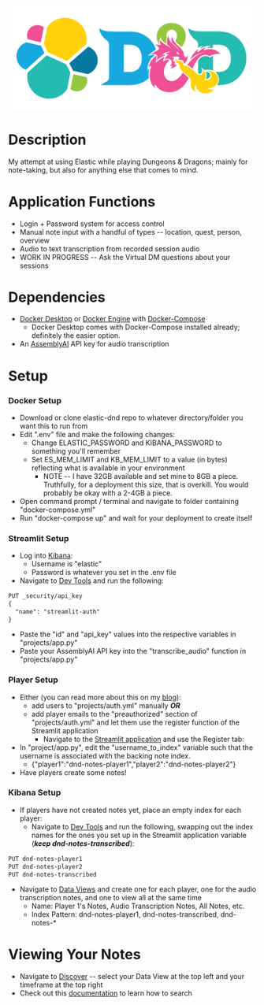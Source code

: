 ![elastic-dnd banner](https://github.com/thtmexicnkid/elastic-dnd/blob/main/data/banner.png)

# Description
My attempt at using Elastic while playing Dungeons &amp; Dragons; mainly for note-taking, but also for anything else that comes to mind.

# Application Functions
* Login + Password system for access control
* Manual note input with a handful of types -- location, quest, person, overview
* Audio to text transcription from recorded session audio
* WORK IN PROGRESS -- Ask the Virtual DM questions about your sessions

# Dependencies
* [Docker Desktop](https://www.docker.com/products/docker-desktop/) or [Docker Engine](https://docs.docker.com/engine/install/) with [Docker-Compose](https://docs.docker.com/compose/install/)
  * Docker Desktop comes with Docker-Compose installed already; definitely the easier option.
* An [AssemblyAI](https://www.assemblyai.com/) API key for audio transcription

# Setup
### Docker Setup
* Download or clone elastic-dnd repo to whatever directory/folder you want this to run from
* Edit ".env" file and make the following changes:
  * Change ELASTIC_PASSWORD and KIBANA_PASSWORD to something you'll remember
  * Set ES_MEM_LIMIT and KB_MEM_LIMIT to a value (in bytes) reflecting what is available in your environment
    * NOTE -- I have 32GB available and set mine to 8GB a piece. Truthfully, for a deployment this size, that is overkill. You would probably be okay with a 2-4GB a piece.
* Open command prompt / terminal and navigate to folder containing "docker-compose.yml"
* Run "docker-compose up" and wait for your deployment to create itself

### Streamlit Setup
* Log into [Kibana](http://localhost:5601):
  * Username is "elastic"
  * Password is whatever you set in the .env file
* Navigate to [Dev Tools](http://localhost:5601/app/dev_tools) and run the following:
```
PUT _security/api_key
{
  "name": "streamlit-auth"
}
```
* Paste the "id" and "api_key" values into the respective variables in "projects/app.py"
* Paste your AssemblyAI API key into the "transcribe_audio" function in "projects/app.py"

### Player Setup
* Either (you can read more about this on my [blog](https://dev.to/thtmexicnkid/elastic-dd-week-2-streamlit-the-login-page-4olh)):
  * add users to "projects/auth.yml" manually ***OR***
  * add player emails to the "preauthorized" section of "projects/auth.yml" and let them use the register function of the Streamlit application
    * Navigate to the [Streamlit application](http://localhost:8501) and use the Register tab:
* In "project/app.py", edit the "username_to_index" variable such that the username is associated with the backing note index.
  * {"player1":"dnd-notes-player1","player2":"dnd-notes-player2"}
* Have players create some notes!

### Kibana Setup
* If players have not created notes yet, place an empty index for each player:
  * Navigate to [Dev Tools](http://localhost:5601/app/dev_tools) and run the following, swapping out the index names for the ones you set up in the Streamlit application variable (***keep dnd-notes-transcribed***):
```
PUT dnd-notes-player1
PUT dnd-notes-player2
PUT dnd-notes-transcribed
```
* Navigate to [Data Views](http://localhost:5601/app/management/kibana/dataViews) and create one for each player, one for the audio transcription notes, and one to view all at the same time
  * Name: Player 1's Notes, Audio Transcription Notes, All Notes, etc.
  * Index Pattern: dnd-notes-player1, dnd-notes-transcribed, dnd-notes-*

# Viewing Your Notes
* Navigate to [Discover](http://localhost:5601/app/discover) -- select your Data View at the top left and your timeframe at the top right
* Check out this [documentation](https://www.elastic.co/guide/en/kibana/current/kuery-query.html) to learn how to search
